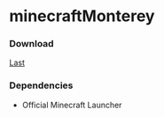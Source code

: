 # minecraftMonterey
### Download
[Last](https://github.com/yap241986/minecraftMonterey/releases/download/1.0/Minecraft.zip)
### Dependencies
- Official Minecraft Launcher
